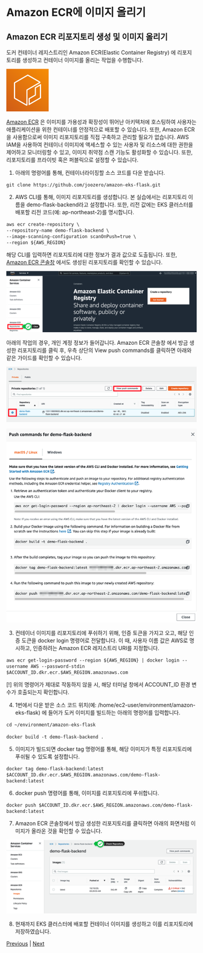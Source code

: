 # Amazon ECR에 이미지 올리기

## Amazon ECR 리포지토리 생성 및 이미지 올리기
도커 컨테이너 레지스트리인 Amazon ECR(Elastic Container Registry) 에 리포지토리를 생성하고 컨테이너 이미지를 올리는 작업을 수행합니다.

![](../images/amazon-ecr-logo.png)

[Amazon ECR](https://docs.aws.amazon.com/AmazonECR/latest/userguide/what-is-ecr.html) 은 이미지를 가용성과 확장성이 뛰어난 아키텍처에 호스팅하여 사용자는 애플리케이션을 위한 컨테이너를 안정적으로 배포할 수 있습니다. 또한, Amazon ECR을 사용함으로써 이미지 리포지토리를 직접 구축하고 관리할 필요가 없습니다. AWS IAM을 사용하여 컨테이너 이미지에 액세스할 수 있는 사용자 및 리소스에 대한 권한을 제어하고 모니터링할 수 있고, 이미지 취약점 스캔 기능도 활성화할 수 있습니다. 또한, 리포지토리를 프라이빗 혹은 퍼블릭으로 설정할 수 있습니다.

1. 아래의 명령어를 통해, 컨테이너라이징할 소스 코드를 다운 받습니다.

```
git clone https://github.com/joozero/amazon-eks-flask.git
```

2. AWS CLI를 통해, 이미지 리포지토리를 생성합니다. 본 실습에서는 리포지토리 이름을 demo-flask-backend라고 설정합니다. 또한, 리전 값에는 EKS 클러스터를 배포할 리전 코드(예: 
ap-northeast-2)를 명시합니다.

```
aws ecr create-repository \
--repository-name demo-flask-backend \
--image-scanning-configuration scanOnPush=true \
--region ${AWS_REGION}
```

해당 CLI를 입력하면 리포지토리에 대한 정보가 결과 값으로 도출됩니다. 또한, [Amazon ECR 콘솔창](https://console.aws.amazon.com/ecr/home) 에서도 생성된 리포지토리를 확인할 수 있습니다.

![](../images/amazon-ecr-repository-01.png)

아래의 작업의 경우, 개인 계정 정보가 들어갑니다. Amazon ECR 콘솔창 에서 방금 생성한 리포지토리를 클릭 후, 우측 상단의 View push commands를 클릭하면 아래와 같은 가이드를 확인할 수 있습니다.

![](../images/amazon-ecr-repository-02.png)

![](../images/amazon-ecr-push-process.png)

3. 컨테이너 이미지를 리포지토리에 푸쉬하기 위해, 인증 토큰을 가지고 오고, 해당 인증 도큰을 docker login 명령어로 전달합니다. 이 때, 사용자 이름 값은 AWS로 명시하고, 인증하려는 Amazon ECR 레지스트리 URI를 지정합니다.

```
aws ecr get-login-password --region ${AWS_REGION} | docker login --username AWS --password-stdin $ACCOUNT_ID.dkr.ecr.$AWS_REGION.amazonaws.com
```

[!] 위의 명령어가 제대로 작동하지 않을 시, 해당 터미널 창에서 ACCOUNT_ID 환경 변수가 호출되는지 확인합니다.

4. 1번에서 다운 받은 소스 코드 위치(예: /home/ec2-user/environment/amazon-eks-flask) 에 들어가 도커 이미지를 빌드하는 아래의 명령어를 입력합니다.

```
cd ~/environment/amazon-eks-flask

docker build -t demo-flask-backend .
```

5. 이미지가 빌드되면 docker tag 명령어를 통해, 해당 이미지가 특정 리포지토리에 푸쉬될 수 있도록 설정합니다.

```
docker tag demo-flask-backend:latest $ACCOUNT_ID.dkr.ecr.$AWS_REGION.amazonaws.com/demo-flask-backend:latest
```

6. docker push 명령어를 통해, 이미지를 리포지토리에 푸쉬합니다.

```
docker push $ACCOUNT_ID.dkr.ecr.$AWS_REGION.amazonaws.com/demo-flask-backend:latest
```

7. Amazon ECR 콘솔창에서 방금 생성한 리포지토리를 클릭하면 아래의 화면처럼 이미지가 올라온 것을 확인할 수 있습니다.

![](../images/amazon-ecr-repository.png)

8. 현재까지 EKS 클러스터에 배포할 컨테이너 이미지를 생성하고 이를 리포지토리에 저장하였습니다.

[Previous](./100-build-image.md) | [Next](./50-eks-cluster/50-eks-cluster.md)